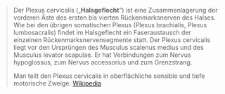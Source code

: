 > Der Plexus cervicalis („**Halsgeflecht**“) ist eine Zusammenlagerung der vorderen Äste des ersten bis vierten Rückenmarksnerven des Halses. Wie bei den übrigen somatischen Plexus (Plexus brachialis, Plexus lumbosacralis) findet im Halsgeflecht ein Faseraustausch der einzelnen Rückenmarksnervensegmente statt. Der Plexus cervicalis liegt vor den Ursprüngen des Musculus scalenus medius und des Musculus levator scapulae. Er hat Verbindungen zum Nervus hypoglossus, zum Nervus accessorius und zum Grenzstrang.
>
> Man teilt den Plexus cervicalis in oberflächliche sensible und tiefe motorische Zweige.
> [Wikipedia](https://de.wikipedia.org/wiki/Plexus%20cervicalis)